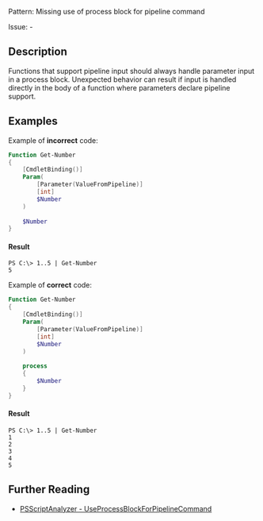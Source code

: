Pattern: Missing use of process block for pipeline command

Issue: -

## Description

Functions that support pipeline input should always handle parameter input in a process block. Unexpected behavior can result if input is handled directly in the body of a function where parameters declare pipeline support.

## Examples

Example of **incorrect** code:

``` PowerShell
Function Get-Number
{
	[CmdletBinding()]
	Param(
		[Parameter(ValueFromPipeline)]
		[int]
		$Number
	)
	
	$Number
}
```

#### Result

```
PS C:\> 1..5 | Get-Number
5
```

Example of **correct** code:

``` PowerShell
Function Get-Number
{
	[CmdletBinding()]
	Param(
		[Parameter(ValueFromPipeline)]
		[int]
		$Number
	)
	
	process
	{
		$Number
	}
}
```

#### Result

```
PS C:\> 1..5 | Get-Number
1
2
3
4
5
```

## Further Reading

* [PSScriptAnalyzer - UseProcessBlockForPipelineCommand](https://github.com/PowerShell/PSScriptAnalyzer/blob/master/RuleDocumentation/UseProcessBlockForPipelineCommand.md)